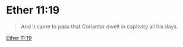 # Ether 11:19

> And it came to pass that Coriantor dwelt in captivity all his days.

[Ether 11:19](https://www.churchofjesuschrist.org/study/scriptures/bofm/ether/11?lang=eng&id=p19#p19)


